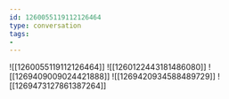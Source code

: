 ```yaml
---
id: 1260055119112126464
type: conversation
tags:
- 
---
```

![[1260055119112126464]]
![[1260122443181486080]]
![[1269409009024421888]]
![[1269420934588489729]]
![[1269473127861387264]]

